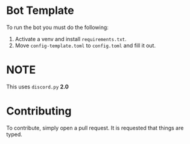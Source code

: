 # Bot Template

To run the bot you must do the following:

1. Activate a venv and install `requirements.txt`.
2. Move `config-template.toml` to `config.toml` and fill it out.

# **NOTE** 

This uses `discord.py` **2.0**

# Contributing

To contribute, simply open a pull request. It is requested that things are typed.